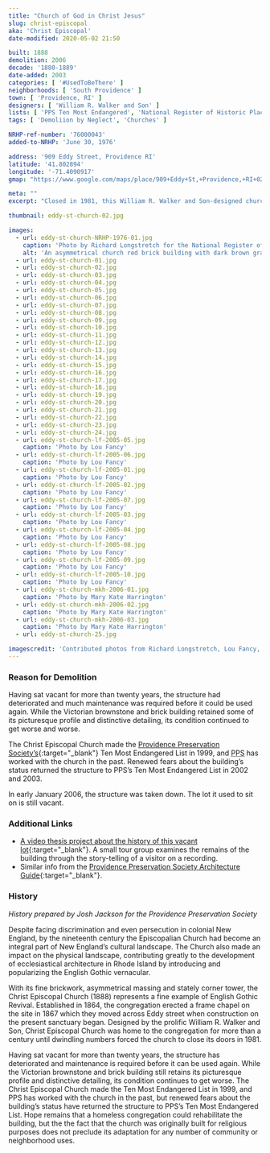 ```yaml
---
title: "Church of God in Christ Jesus"
slug: christ-episcopal
aka: 'Christ Episcopal'
date-modified: 2020-05-02 21:50

built: 1888
demolition: 2006
decade: '1880-1889'
date-added: 2003
categories: [ '#UsedToBeThere' ]
neighborhoods: [ 'South Providence' ]
town: [ 'Providence, RI' ]
designers: [ 'William R. Walker and Son' ]
lists: [ 'PPS Ten Most Endangered', 'National Register of Historic Places' ]
tags: [ 'Demoliion by Neglect', 'Churches' ]

NRHP-ref-number: '76000043'
added-to-NRHP: 'June 30, 1976'

address: '909 Eddy Street, Providence RI'
latitude: '41.802894'
longitude: '-71.4090917'
gmap: "https://www.google.com/maps/place/909+Eddy+St,+Providence,+RI+02905/@41.802894,-71.4090917,17z/data=!3m1!4b1!4m5!3m4!1s0x89e4456099e46dd3:0x6324de09a488e52b!8m2!3d41.802894!4d-71.406903"

meta: ""
excerpt: "Closed in 1981, this William R. Walker and Son-designed church was vacant for over 20 years before neglect contributed to its demise."

thumbnail: eddy-st-church-02.jpg

images:
  - url: eddy-st-church-NRHP-1976-01.jpg
    caption: 'Photo by Richard Longstretch for the National Register of Historic Places, 1976'
    alt: 'An asymmetrical church red brick building with dark brown granite ornamentation. A bell tower was offset from the semi-circular nave, while the interior was in poor repair, with exposed stick work and a frescoed ceiling as ornament.'
  - url: eddy-st-church-01.jpg
  - url: eddy-st-church-02.jpg
  - url: eddy-st-church-03.jpg
  - url: eddy-st-church-04.jpg
  - url: eddy-st-church-05.jpg
  - url: eddy-st-church-06.jpg
  - url: eddy-st-church-07.jpg
  - url: eddy-st-church-08.jpg
  - url: eddy-st-church-09.jpg
  - url: eddy-st-church-10.jpg
  - url: eddy-st-church-11.jpg
  - url: eddy-st-church-12.jpg
  - url: eddy-st-church-13.jpg
  - url: eddy-st-church-14.jpg
  - url: eddy-st-church-15.jpg
  - url: eddy-st-church-16.jpg
  - url: eddy-st-church-17.jpg
  - url: eddy-st-church-18.jpg
  - url: eddy-st-church-19.jpg
  - url: eddy-st-church-20.jpg
  - url: eddy-st-church-21.jpg
  - url: eddy-st-church-22.jpg
  - url: eddy-st-church-23.jpg
  - url: eddy-st-church-24.jpg
  - url: eddy-st-church-lf-2005-05.jpg
    caption: 'Photo by Lou Fancy'
  - url: eddy-st-church-lf-2005-06.jpg
    caption: 'Photo by Lou Fancy'
  - url: eddy-st-church-lf-2005-01.jpg
    caption: 'Photo by Lou Fancy'
  - url: eddy-st-church-lf-2005-02.jpg
    caption: 'Photo by Lou Fancy'
  - url: eddy-st-church-lf-2005-07.jpg
    caption: 'Photo by Lou Fancy'
  - url: eddy-st-church-lf-2005-03.jpg
    caption: 'Photo by Lou Fancy'
  - url: eddy-st-church-lf-2005-04.jpg
    caption: 'Photo by Lou Fancy'
  - url: eddy-st-church-lf-2005-08.jpg
    caption: 'Photo by Lou Fancy'
  - url: eddy-st-church-lf-2005-09.jpg
    caption: 'Photo by Lou Fancy'
  - url: eddy-st-church-lf-2005-10.jpg
    caption: 'Photo by Lou Fancy'
  - url: eddy-st-church-mkh-2006-01.jpg
    caption: 'Photo by Mary Kate Harrington'
  - url: eddy-st-church-mkh-2006-02.jpg
    caption: 'Photo by Mary Kate Harrington'
  - url: eddy-st-church-mkh-2006-03.jpg
    caption: 'Photo by Mary Kate Harrington'
  - url: eddy-st-church-25.jpg

imagescredit: 'Contributed photos from Richard Longstretch, Lou Fancy, and Mary Kate Harrington.'
---
```


### Reason for Demolition
Having sat vacant for more than twenty years, the structure had deteriorated and much maintenance was required before it could be used again. While the Victorian brownstone and brick building retained some of its picturesque profile and distinctive detailing, its condition continued to get worse and worse. 

The Christ Episcopal Church made the [Providence Preservation Society’s](//guide.ppsri.org/property/church-of-god-in-christ-jesus){:target="_blank"} Ten Most Endangered List in 1999, and <abbr title="Providence Preservation Society">PPS</abbr> has worked with the church in the past. Renewed fears about the building’s status returned the structure to <span class="abbr">PPS</span>’s Ten Most Endangered List in 2002 and 2003.

In early January 2006, the structure was taken down. The lot it used to sit on is still vacant. 

### Additional Links

* [A video thesis project about the history of this vacant lot](//www.vimeo.com/3492764){:target="_blank"}. A small tour group examines the remains of the building through the story-telling of a visitor on a recording.
* Similar info from the [Providence Preservation Society Architecture Guide](//guide.ppsri.org/property/church-of-god-in-christ-jesus){:target="_blank"}.

### History

_History prepared by Josh Jackson for the Providence Preservation Society_

Despite facing discrimination and even persecution in colonial New England, by the nineteenth century the Episcopalian Church had become an integral part of New England’s cultural landscape. The Church also made an impact on the physical landscape, contributing greatly to the development of ecclesiastical architecture in Rhode Island by introducing and popularizing the English Gothic vernacular.

With its fine brickwork, asymmetrical massing and stately corner tower, the Christ Episcopal Church (1888) represents a fine example of English Gothic Revival. Established in 1864, the congregation erected a frame chapel on the site in 1867 which they moved across Eddy street when construction on the present sanctuary began. Designed by the prolific William R. Walker and Son, Christ Episcopal Church was home to the congregation for more than a century until dwindling numbers forced the church to close its doors in 1981.

Having sat vacant for more than twenty years, the structure has deteriorated and maintenance is required before it can be used again. While the Victorian brownstone and brick building still retains its picturesque profile and distinctive detailing, its condition continues to get worse. The Christ Episcopal Church made the Ten Most Endangered List in 1999, and <span class="abbr">PPS</span> has worked with the church in the past, but renewed fears about the building’s status have returned the structure to <span class="abbr">PPS</span>’s Ten Most Endangered List. Hope remains that a homeless congregation could rehabilitate the building, but the the fact that the church was originally built for religious purposes does not preclude its adaptation for any number of community or neighborhood uses.
